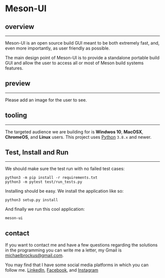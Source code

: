# Meson-UI

## overview

* * *

Meson-UI is an open source build GUI meant to be both extremely fast, and, even more
importantly, as user friendly as possible.

The main design point of Meson-UI is to provide a standalone portable build GUI and
allow the user to access all or most of Meson build systems features.

## preview

* * *

Please add an image for the user to see.

## tooling

* * *

The targeted audience we are building for is **Windwos 10**, **MacOSX**, **ChromeOS**, and
**Linux** users. This project uses [Python](https://www.python.org/) `3.8.x` and newer.

## Test, Install and Run

* * *

We should make sure the test run with no failed test cases:

```console
python3 -m pip install -r requirements.txt
python3 -m pytest test/run_tests.py
```

Installing should be easy. We install the application like so:

```console
python3 setup.py install
```

And finally we run this cool application:

```console
meson-ui
```

## contact

If you want to contact me and have a few questions
regarding the solutions in the programming you can write
me a letter, my Gmail is <michaelbrockus@gmail.com>.

You may find that I have some social media platforms
in which you can follow me. [LinkedIn](https://www.linkedin.com/in/michael-brockus), [Facebook](https://facebook.com/michael.brockus.555), and [Instagram](https://instagram.com/troglobyte_coder/)
